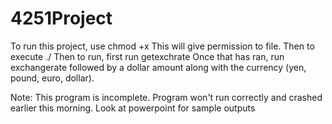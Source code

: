# 4251Project
To run this project, use chmod +x  <filename>
This will give permission to file.
Then to execute ./<filename>
Then to run, first run getexchrate
Once that has ran, run exchangerate followed by a dollar amount along with the currency (yen, pound, euro, dollar). 

Note: This program is incomplete. Program won't run correctly and crashed earlier this morning. 
Look at powerpoint for sample outputs
